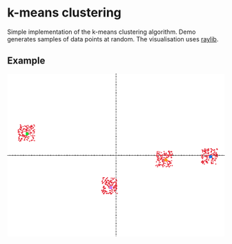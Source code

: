 # k-means clustering

Simple implementation of the k-means clustering algorithm.
Demo generates samples of data points at random.
The visualisation uses [raylib](https://github.com/raysan5/raylib).

## Example

<p align="center">
  <img src="img/kmeans_4_150.png" alt="k-means 4 clusters with 150 data points each" width=600/>
</p>
